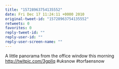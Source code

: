 ```yaml
---
title: "15728963754135552"
date: Fri Dec 17 11:24:11 +0000 2010
original-tweet-id: "15728963754135552"
retweets: 0
favorites: 0
reply-tweet-id: ""
reply-user-id: ""
reply-user-screen-name: ""
---
```

A little panorama from the office window this morning http://twitpic.com/3gpllq #uksnow #torfaensnow
